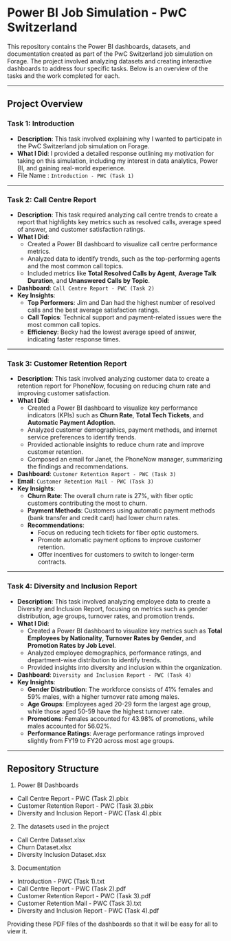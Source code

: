 
# Power BI Job Simulation - PwC Switzerland

This repository contains the Power BI dashboards, datasets, and documentation created as part of the PwC Switzerland job simulation on Forage. The project involved analyzing datasets and creating interactive dashboards to address four specific tasks. Below is an overview of the tasks and the work completed for each.

---

## Project Overview

### Task 1: Introduction
- **Description**: This task involved explaining why I wanted to participate in the PwC Switzerland job simulation on Forage.
- **What I Did**: I provided a detailed response outlining my motivation for taking on this simulation, including my interest in data analytics, Power BI, and gaining real-world experience.
- File Name : `Introduction - PWC (Task 1)`

---

### Task 2: Call Centre Report
- **Description**: This task required analyzing call centre trends to create a report that highlights key metrics such as resolved calls, average speed of answer, and customer satisfaction ratings.
- **What I Did**: 
  - Created a Power BI dashboard to visualize call centre performance metrics.
  - Analyzed data to identify trends, such as the top-performing agents and the most common call topics.
  - Included metrics like **Total Resolved Calls by Agent**, **Average Talk Duration**, and **Unanswered Calls by Topic**.
- **Dashboard**: `Call Centre Report - PWC (Task 2)`
- **Key Insights**:
  - **Top Performers**: Jim and Dan had the highest number of resolved calls and the best average satisfaction ratings.
  - **Call Topics**: Technical support and payment-related issues were the most common call topics.
  - **Efficiency**: Becky had the lowest average speed of answer, indicating faster response times.

---

### Task 3: Customer Retention Report
- **Description**: This task involved analyzing customer data to create a retention report for PhoneNow, focusing on reducing churn rate and improving customer satisfaction.
- **What I Did**:
  - Created a Power BI dashboard to visualize key performance indicators (KPIs) such as **Churn Rate**, **Total Tech Tickets**, and **Automatic Payment Adoption**.
  - Analyzed customer demographics, payment methods, and internet service preferences to identify trends.
  - Provided actionable insights to reduce churn rate and improve customer retention.
  - Composed an email for Janet, the PhoneNow manager, summarizing the findings and recommendations.
- **Dashboard**: `Customer Retention Report - PWC (Task 3)`
- **Email**: `Customer Retention Mail - PWC (Task 3)`
- **Key Insights**:
  - **Churn Rate**: The overall churn rate is 27%, with fiber optic customers contributing the most to churn.
  - **Payment Methods**: Customers using automatic payment methods (bank transfer and credit card) had lower churn rates.
  - **Recommendations**:
    - Focus on reducing tech tickets for fiber optic customers.
    - Promote automatic payment options to improve customer retention.
    - Offer incentives for customers to switch to longer-term contracts.

---

### Task 4: Diversity and Inclusion Report
- **Description**: This task involved analyzing employee data to create a Diversity and Inclusion Report, focusing on metrics such as gender distribution, age groups, turnover rates, and promotion trends.
- **What I Did**:
  - Created a Power BI dashboard to visualize key metrics such as **Total Employees by Nationality**, **Turnover Rates by Gender**, and **Promotion Rates by Job Level**.
  - Analyzed employee demographics, performance ratings, and department-wise distribution to identify trends.
  - Provided insights into diversity and inclusion within the organization.
- **Dashboard**: `Diversity and Inclusion Report - PWC (Task 4)`
- **Key Insights**:
  - **Gender Distribution**: The workforce consists of 41% females and 59% males, with a higher turnover rate among males.
  - **Age Groups**: Employees aged 20-29 form the largest age group, while those aged 50-59 have the highest turnover rate.
  - **Promotions**: Females accounted for 43.98% of promotions, while males accounted for 56.02%.
  - **Performance Ratings**: Average performance ratings improved slightly from FY19 to FY20 across most age groups.

---

## Repository Structure
1. Power BI Dashboards 
- Call Centre Report - PWC (Task 2).pbix
- Customer Retention Report - PWC (Task 3).pbix
- Diversity and Inclusion Report - PWC (Task 4).pbix

2. The datasets used in the project
- Call Centre Dataset.xlsx
- Churn Dataset.xlsx
- Diversity Inclusion Dataset.xlsx

3. Documentation
- Introduction - PWC (Task 1).txt
- Call Centre Report - PWC (Task 2).pdf
- Customer Retention Report - PWC (Task 3).pdf
- Customer Retention Mail - PWC (Task 3).txt
- Diversity and Inclusion Report - PWC (Task 4).pdf

Providing these PDF files of the dashboards so that it will be easy for all to view it.


